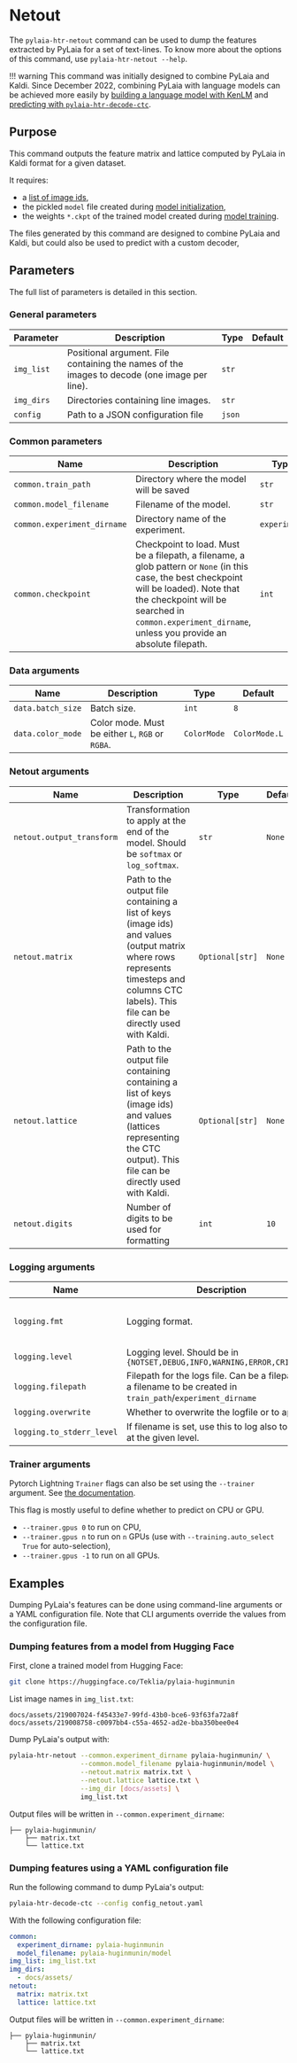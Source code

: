 # Netout

The `pylaia-htr-netout` command can be used to dump the features extracted by PyLaia for a set of text-lines. To know more about the options of this command, use `pylaia-htr-netout --help`.

!!! warning
    This command was initially designed to combine PyLaia and Kaldi. Since December 2022, combining PyLaia with language models can be achieved more easily by [building a language model with KenLM](../language_models/index.md) and [predicting with `pylaia-htr-decode-ctc`](../prediction/index.md#predict-with-a-language-model).

## Purpose

This command outputs the feature matrix and lattice computed by PyLaia in Kaldi format for a given dataset.

It requires:

- a [list of image ids](../datasets/index.md#image-names),
- the pickled `model` file created during [model initialization](../initialization/index.md),
- the weights `*.ckpt` of the trained model created during [model training](../training/index.md).

The files generated by this command are designed to combine PyLaia and Kaldi, but could also be used to predict with a custom decoder,

## Parameters

The full list of parameters is detailed in this section.

### General parameters

| Parameter  | Description                                                                                  | Type   | Default |
| ---------- | -------------------------------------------------------------------------------------------- | ------ | ------- |
| `img_list` | Positional argument. File containing the names of the images to decode (one image per line). | `str`  |         |
| `img_dirs` | Directories containing line images.                                                          | `str`  |         |
| `config`   | Path to a JSON configuration file                                                            | `json` |         |

### Common parameters

| Name                        | Description                                                                                                                                                                                                                                         | Type         | Default |
| --------------------------- | --------------------------------------------------------------------------------------------------------------------------------------------------------------------------------------------------------------------------------------------------- | ------------ | ------- |
| `common.train_path`         | Directory where the model will be saved                                                                                                                                                                                                             | `str`        | `.`     |
| `common.model_filename`     | Filename of the model.                                                                                                                                                                                                                              | `str`        | `model` |
| `common.experiment_dirname` | Directory name of the experiment.                                                                                                                                                                                                                   | `experiment` | `74565` |
| `common.checkpoint`         | Checkpoint to load. Must be a filepath, a filename, a glob pattern or `None` (in this case, the best checkpoint will be loaded). Note that the checkpoint will be searched in `common.experiment_dirname`, unless you provide an absolute filepath. | `int`        | `None`  |

### Data arguments

| Name              | Description                                      | Type        | Default       |
| ----------------- | ------------------------------------------------ | ----------- | ------------- |
| `data.batch_size` | Batch size.                                      | `int`       | `8`           |
| `data.color_mode` | Color mode. Must be either `L`, `RGB` or `RGBA`. | `ColorMode` | `ColorMode.L` |

### Netout arguments

| Name                      | Description                                                                                                                                                                                 | Type            | Default |
| ------------------------- | ------------------------------------------------------------------------------------------------------------------------------------------------------------------------------------------- | --------------- | ------- |
| `netout.output_transform` | Transformation to apply at the end of the model. Should be `softmax` or `log_softmax`.                                                                                                      | `str`           | `None`  |
| `netout.matrix`           | Path to the output file containing a list of keys (image ids) and values (output matrix where rows represents timesteps and columns CTC labels). This file can be directly used with Kaldi. | `Optional[str]` | `None`  |
| `netout.lattice`          | Path to the output file containing containing a list of keys (image ids) and values (lattices representing the CTC output). This file can be directly used with Kaldi.                      | `Optional[str]` | `None`  |
| `netout.digits`           | Number of digits to be used for formatting                                                                                                                                                  | `int`           | `10`    |

### Logging arguments

| Name                      | Description                                                                                                    | Type            | Default                                           |
| ------------------------- | -------------------------------------------------------------------------------------------------------------- | --------------- | ------------------------------------------------- |
| `logging.fmt`             | Logging format.                                                                                                | `str`           | `%(asctime)s %(levelname)s %(name)s] %(message)s` |
| `logging.level`           | Logging level. Should be in `{NOTSET,DEBUG,INFO,WARNING,ERROR,CRITICAL}`                                       | `Level`         | `INFO`                                            |
| `logging.filepath`        | Filepath for the logs file. Can be a filepath or a filename to be created in `train_path`/`experiment_dirname` | `Optional[str]` |                                                   |
| `logging.overwrite`       | Whether to overwrite the logfile or to append.                                                                 | `bool`          | `False`                                           |
| `logging.to_stderr_level` | If filename is set, use this to log also to stderr at the given level.                                         | `Level`         | `ERROR`                                           |

### Trainer arguments

Pytorch Lightning `Trainer` flags can also be set using the `--trainer` argument. See [the documentation](https://github.com/Lightning-AI/lightning/blob/1.7.0/docs/source-pytorch/common/trainer.rst#trainer-flags).

This flag is mostly useful to define whether to predict on CPU or GPU.

* `--trainer.gpus 0` to run on CPU,
* `--trainer.gpus n` to run on `n` GPUs (use with `--training.auto_select True` for auto-selection),
* `--trainer.gpus -1` to run on all GPUs.


## Examples

Dumping PyLaia's features can be done using command-line arguments or a YAML configuration file. Note that CLI arguments override the values from the configuration file.

### Dumping features from a model from Hugging Face

First, clone a trained model from Hugging Face:
```bash
git clone https://huggingface.co/Teklia/pylaia-huginmunin
```

List image names in `img_list.txt`:
```text title="img_list.txt"
docs/assets/219007024-f45433e7-99fd-43b0-bce6-93f63fa72a8f
docs/assets/219008758-c0097bb4-c55a-4652-ad2e-bba350bee0e4
```

Dump PyLaia's output with:
```bash
pylaia-htr-netout --common.experiment_dirname pylaia-huginmunin/ \
                  --common.model_filename pylaia-huginmunin/model \
                  --netout.matrix matrix.txt \
                  --netout.lattice lattice.txt \
                  --img_dir [docs/assets] \
                  img_list.txt
```

Output files will be written in `--common.experiment_dirname`:
```
├── pylaia-huginmunin/
    ├── matrix.txt
    └── lattice.txt
```

### Dumping features using a YAML configuration file

Run the following command to dump PyLaia's output:
```bash
pylaia-htr-decode-ctc --config config_netout.yaml
```

With the following configuration file:
```yaml title="config_netout.yaml"
common:
  experiment_dirname: pylaia-huginmunin
  model_filename: pylaia-huginmunin/model
img_list: img_list.txt
img_dirs:
  - docs/assets/
netout:
  matrix: matrix.txt
  lattice: lattice.txt
```

Output files will be written in `--common.experiment_dirname`:
```
├── pylaia-huginmunin/
    ├── matrix.txt
    └── lattice.txt
```
